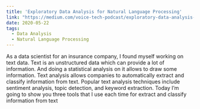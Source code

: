 ```yaml
---
title: 'Exploratory Data Analysis for Natural Language Processing'
link: "https://medium.com/voice-tech-podcast/exploratory-data-analysis-for-natural-language-processing-2d5a98dfd12d"
date: 2020-05-22
tags:
  - Data Analysis
  - Natural Language Processing
---
```

As a data scientist for an insurance company, I found myself working on text data.
Text is an unstructured data which can provide a lot of information. And doing a statistical analysis on it allows to draw some information.
Text analysis allows companies to automatically extract and classify information from text.
Popular text analysis techniques include sentiment analysis, topic detection, and keyword extraction.
Today I’m going to show you three tools that I use each time for extract and classify information from text